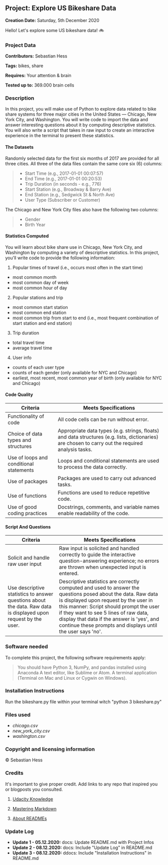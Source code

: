 ## Project: Explore US Bikeshare Data
**Creation Date:**	Saturday, 5th December 2020

Hello! Let's explore some US bikeshare data! :bike:


### Project Data

**Contributors:** Sebastian Hess

**Tags:** bikes, share

**Requires:** Your attention & brain

**Tested up to:** 369.000 brain cells


### Description

In this project, you will make use of Python to explore data related to bike share systems for three major cities in the United States — Chicago, New York City, and Washington. You will write code to import the data and answer interesting questions about it by computing descriptive statistics. You will also write a script that takes in raw input to create an interactive experience in the terminal to present these statistics.

#### The Datasets

Randomly selected data for the first six months of 2017 are provided for all three cities. All three of the data files contain the same core six (6) columns:

>* Start Time (e.g., 2017-01-01 00:07:57)
>* End Time (e.g., 2017-01-01 00:20:53)
>* Trip Duration (in seconds - e.g., 776)
>* Start Station (e.g., Broadway & Barry Ave)
>* End Station (e.g., Sedgwick St & North Ave)
>* User Type (Subscriber or Customer)

The Chicago and New York City files also have the following two columns:

>* Gender
>* Birth Year

#### Statistics Computed

You will learn about bike share use in Chicago, New York City, and Washington by computing a variety of descriptive statistics. In this project, you'll write code to provide the following information:

1. Popular times of travel (i.e., occurs most often in the start time)

* most common month
* most common day of week
* most common hour of day

2. Popular stations and trip

* most common start station
* most common end station
* most common trip from start to end (i.e., most frequent combination of start station and end station)

3. Trip duration

* total travel time
* average travel time

4. User info

* counts of each user type
* counts of each gender (only available for NYC and Chicago)
* earliest, most recent, most common year of birth (only available for NYC and Chicago)

#### Code Quality

Criteria | Meets Specifications
------------ | -------------
Functionality of code | All code cells can be run without error.
Choice of data types and structures | Appropriate data types (e.g. strings, floats) and data structures (e.g. lists, dictionaries) are chosen to carry out the required analysis tasks.
Use of loops and conditional statements | Loops and conditional statements are used to process the data correctly.
Use of packages | Packages are used to carry out advanced tasks.
Use of functions | Functions are used to reduce repetitive code.
Use of good coding practices | Docstrings, comments, and variable names enable readability of the code.

#### Script And Questions

Criteria | Meets Specifications
------------ | -------------
Solicit and handle raw user input | Raw input is solicited and handled correctly to guide the interactive question-answering experience; no errors are thrown when unexpected input is entered.
Use descriptive statistics to answer questions about the data. Raw data is displayed upon request by the user. | Descriptive statistics are correctly computed and used to answer the questions posed about the data. Raw data is displayed upon request by the user in this manner: Script should prompt the user if they want to see 5 lines of raw data, display that data if the answer is 'yes', and continue these prompts and displays until the user says 'no'.

### Software needed

To complete this project, the following software requirements apply:

> You should have Python 3, NumPy, and pandas installed using Anaconda
> A text editor, like Sublime or Atom.
> A terminal application (Terminal on Mac and Linux or Cygwin on Windows).

### Installation Instructions
Run the bikeshare.py file within your terminal witch "python 3 bikeshare.py"

### Files used

* *chicago.csv*
* *new_york_city.csv*
* *washington.csv*

### Copyright and licensing information
:copyright: Sebastian Hess

### Credits
It's important to give proper credit. Add links to any repo that inspired you or blogposts you consulted.

1. [Udacity Knowledge](https://knowledge.udacity.com/questions/193900 "link1")

2. [Mastering Markdown](https://guides.github.com/features/mastering-markdown/ "link2")

3. [About READMEs](https://docs.github.com/en/free-pro-team@latest/github/creating-cloning-and-archiving-repositories/about-readmes "link3")

### Update Log
* **Update 1 - 05.12.2020:** docs: Update README.md with Project Infos
* **Update 2 - 08.12.2020:** docs: Include "Update Log" in README.md
* **Update 3 - 08.12.2020:** ddocs: Include "Installation Instructions" in README.md